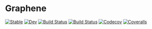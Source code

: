 # Graphene

[![Stable](https://img.shields.io/badge/docs-stable-blue.svg)](https://chenspc.github.io/Graphene.jl/stable)
[![Dev](https://img.shields.io/badge/docs-dev-blue.svg)](https://chenspc.github.io/Graphene.jl/dev)
[![Build Status](https://travis-ci.com/chenspc/Graphene.jl.svg?branch=master)](https://travis-ci.com/chenspc/Graphene.jl)
[![Build Status](https://ci.appveyor.com/api/projects/status/github/chenspc/Graphene.jl?svg=true)](https://ci.appveyor.com/project/chenspc/Graphene-jl)
[![Codecov](https://codecov.io/gh/chenspc/Graphene.jl/branch/master/graph/badge.svg)](https://codecov.io/gh/chenspc/Graphene.jl)
[![Coveralls](https://coveralls.io/repos/github/chenspc/Graphene.jl/badge.svg)](https://coveralls.io/github/chenspc/Graphene.jl)
